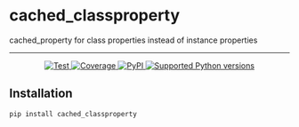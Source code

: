 # cached_classproperty

cached_property for class properties instead of instance properties

---

<p align="center">
<a href="https://github.com/ovsyanka83/cached_classproperty/actions?query=workflow%3ATests+event%3Apush+branch%3Amain" target="_blank">
    <img src="https://github.com/Ovsyanka83/cached_classproperty/actions/workflows/test.yaml/badge.svg?branch=main&event=push" alt="Test">
</a>
<a href="https://codecov.io/gh/ovsyanka83/cached_classproperty" target="_blank">
    <img src="https://img.shields.io/codecov/c/github/ovsyanka83/cached_classproperty?color=%2334D058" alt="Coverage">
</a>
<a href="https://pypi.org/project/cached_classproperty/" target="_blank">
    <img alt="PyPI" src="https://img.shields.io/pypi/v/cached_classproperty?color=%2334D058&label=pypi%20package" alt="Package version">
</a>
<a href="https://pypi.org/project/cached_classproperty/" target="_blank">
    <img src="https://img.shields.io/pypi/pyversions/cached_classproperty?color=%2334D058" alt="Supported Python versions">
</a>
</p>

## Installation

```bash
pip install cached_classproperty
```
